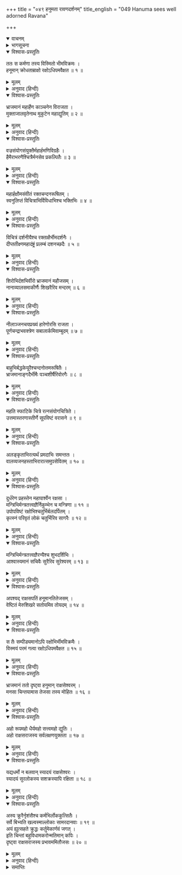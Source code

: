 +++
title = "०४९ हनुमता रावणदर्शनम्"
title_english = "049 Hanuma sees well adorned Ravana"

+++
<details open><summary>वाचनम्</summary>
<div caption="श्रीराम-हरिसीताराममूर्ति-घनपाठिभ्यां वचनम्" class="audioEmbed" src="https://archive.org/download/Ramayana-recitation-Sriram-harisItArAmamUrti-Ghanapaati-v2/Kanda_5/Kanda_5_SK-048-Ravana_sends_his_son_Indrajit.mp3"></div>
</details>

<details><summary>भागसूचना</summary>

49. रावणके प्रभावशाली स्वरूपको देखकर हनुमान् जी के मनमें अनेक प्रकारके विचारोंका उठना
</details>

<details open><summary>विश्वास-प्रस्तुतिः</summary>

ततः स कर्मणा तस्य विस्मितो भीमविक्रमः ।  
हनूमान् क्रोधताम्राक्षो रक्षोऽधिपमवैक्षत ॥ १ ॥
</details>

<details><summary>मूलम्</summary>

ततः स कर्मणा तस्य विस्मितो भीमविक्रमः ।  
हनूमान् क्रोधताम्राक्षो रक्षोऽधिपमवैक्षत ॥ १ ॥
</details>

<details><summary>अनुवाद (हिन्दी)</summary>

इन्द्रजित् के उस नीतिपूर्ण कर्मसे विस्मित तथा रावणके सीताहरण आदि कर्मोंसे कुपित हो रोषसे लाल आँखें किये भयंकर पराक्रमी हनुमान् जी ने राक्षसराज रावणकी ओर देखा ॥ १ ॥
</details>

<details open><summary>विश्वास-प्रस्तुतिः</summary>

भ्राजमानं महार्हेण काञ्चनेन विराजता ।  
मुक्ताजालवृतेनाथ मुकुटेन महाद्युतिम् ॥ २ ॥
</details>

<details><summary>मूलम्</summary>

भ्राजमानं महार्हेण काञ्चनेन विराजता ।  
मुक्ताजालवृतेनाथ मुकुटेन महाद्युतिम् ॥ २ ॥
</details>

<details><summary>अनुवाद (हिन्दी)</summary>

वह महातेजस्वी राक्षसराज सोनेके बने हुए बहुमूल्य एवं दीप्तिमान् मुकुटसे, जिसमें मोतियोंका काम किया हुआ था, उद्भासित हो रहा था ॥ २ ॥
</details>

<details open><summary>विश्वास-प्रस्तुतिः</summary>

वज्रसंयोगसंयुक्तैर्महार्हमणिविग्रहैः ।  
हैमैराभरणैश्चित्रैर्मनसेव प्रकल्पितैः ॥ ३ ॥
</details>

<details><summary>मूलम्</summary>

वज्रसंयोगसंयुक्तैर्महार्हमणिविग्रहैः ।  
हैमैराभरणैश्चित्रैर्मनसेव प्रकल्पितैः ॥ ३ ॥
</details>

<details><summary>अनुवाद (हिन्दी)</summary>

उसके विभिन्न अङ्गोंमें सोनेके विचित्र आभूषण ऐसे सुन्दर लगते थे मानो मानसिक संकल्पद्वारा बनाये गये हों । उनमें हीरे तथा बहुमूल्य मणिरत्न जड़े हुए थे, उन आभूषणोंसे रावणकी अद्भुत शोभा होती थी ॥ ३ ॥
</details>

<details open><summary>विश्वास-प्रस्तुतिः</summary>

महार्हक्षौमसंवीतं रक्तचन्दनरूषितम् ।  
स्वनुलिप्तं विचित्राभिर्विविधाभिश्च भक्तिभिः ॥ ४ ॥
</details>

<details><summary>मूलम्</summary>

महार्हक्षौमसंवीतं रक्तचन्दनरूषितम् ।  
स्वनुलिप्तं विचित्राभिर्विविधाभिश्च भक्तिभिः ॥ ४ ॥
</details>

<details><summary>अनुवाद (हिन्दी)</summary>

बहुमूल्य रेशमी वस्त्र उसके शरीरकी शोभा बढ़ा रहे थे । वह लाल चन्दनसे चर्चित था और भाँति-भाँतिकी विचित्र रचनाओंसे युक्त सुन्दर अङ्गरागोंसे उसका सारा अङ्ग सुशोभित हो रहा था ॥ ४ ॥
</details>

<details open><summary>विश्वास-प्रस्तुतिः</summary>

विचित्रं दर्शनीयैश्च रक्ताक्षैर्भीमदर्शनैः ।  
दीप्ततीक्ष्णमहादंष्ट्रं प्रलम्बं दशनच्छदैः ॥ ५ ॥
</details>

<details><summary>मूलम्</summary>

विचित्रं दर्शनीयैश्च रक्ताक्षैर्भीमदर्शनैः ।  
दीप्ततीक्ष्णमहादंष्ट्रं प्रलम्बं दशनच्छदैः ॥ ५ ॥
</details>

<details><summary>अनुवाद (हिन्दी)</summary>

उसकी आँखें देखने योग्य लाल-लाल और भयावनी थीं; उनसे और चमकीली तीखी एवं बड़ी-बड़ी दाढ़ों तथा लंबे-लंबे ओठोंके कारण उसकी विचित्र शोभा होती थी ॥
</details>

<details open><summary>विश्वास-प्रस्तुतिः</summary>

शिरोभिर्दशभिर्वीरो भ्राजमानं महौजसम् ।  
नानाव्यालसमाकीर्णैः शिखरैरिव मन्दरम् ॥ ६ ॥
</details>

<details><summary>मूलम्</summary>

शिरोभिर्दशभिर्वीरो भ्राजमानं महौजसम् ।  
नानाव्यालसमाकीर्णैः शिखरैरिव मन्दरम् ॥ ६ ॥
</details>

<details><summary>अनुवाद (हिन्दी)</summary>

वीर हनुमान् जी ने देखा, अपने दस मस्तकोंसे सुशोभित महाबली रावण नाना प्रकारके सर्पोंसे भरे हुए अनेक शिखरोंद्वारा शोभा पानेवाले मन्दराचलके समान प्रतीत हो रहा है ॥ ६ ॥
</details>

<details open><summary>विश्वास-प्रस्तुतिः</summary>

नीलाञ्जनचयप्रख्यं हारेणोरसि राजता ।  
पूर्णचन्द्राभवक्त्रेण सबालार्कमिवाम्बुदम् ॥ ७ ॥
</details>

<details><summary>मूलम्</summary>

नीलाञ्जनचयप्रख्यं हारेणोरसि राजता ।  
पूर्णचन्द्राभवक्त्रेण सबालार्कमिवाम्बुदम् ॥ ७ ॥
</details>

<details><summary>अनुवाद (हिन्दी)</summary>

उसका शरीर काले कोयलेके ढेरकी भाँति काला था और वक्षःस्थल चमकीले हारसे विभूषित था । वह पूर्ण चन्द्रके समान मनोरम मुखद्वारा प्रातःकालके सूर्यसे युक्त मेघकी भाँति शोभा पा रहा था ॥ ७ ॥
</details>

<details open><summary>विश्वास-प्रस्तुतिः</summary>

बाहुभिर्बद्धकेयूरैश्चन्दनोत्तमरूषितैः ।  
भ्राजमानाङ्गदैर्भीमैः पञ्चशीर्षैरिवोरगैः ॥ ८ ॥
</details>

<details><summary>मूलम्</summary>

बाहुभिर्बद्धकेयूरैश्चन्दनोत्तमरूषितैः ।  
भ्राजमानाङ्गदैर्भीमैः पञ्चशीर्षैरिवोरगैः ॥ ८ ॥
</details>

<details><summary>अनुवाद (हिन्दी)</summary>

जिनमें केयूर बँधे थे, उत्तम चन्दनका लेप हुआ था और चमकीले अङ्गद शोभा दे रहे थे, उन भयंकर भुजाओंसे सुशोभित रावण ऐसा जान पड़ता था, मानो पाँच सिरवाले अनेक सर्पोंसे सेवित हो रहा हो ॥ ८ ॥
</details>

<details open><summary>विश्वास-प्रस्तुतिः</summary>

महति स्फाटिके चित्रे रत्नसंयोगचित्रिते ।  
उत्तमास्तरणास्तीर्णे सूपविष्टं वरासने ॥ ९ ॥
</details>

<details><summary>मूलम्</summary>

महति स्फाटिके चित्रे रत्नसंयोगचित्रिते ।  
उत्तमास्तरणास्तीर्णे सूपविष्टं वरासने ॥ ९ ॥
</details>

<details><summary>अनुवाद (हिन्दी)</summary>

वह स्फटिकमणिके बने हुए विशाल एवं सुन्दर सिंहासनपर, जो नाना प्रकारके रत्नोंके संयोगसे चित्रित, विचित्र तथा सुन्दर बिछौनोंसे आच्छादित था, बैठा हुआ था ॥
</details>

<details open><summary>विश्वास-प्रस्तुतिः</summary>

अलङ्कृताभिरत्यर्थं प्रमदाभिः समन्ततः ।  
वालव्यजनहस्ताभिरारात्समुपसेवितम् ॥ १० ॥
</details>

<details><summary>मूलम्</summary>

अलङ्कृताभिरत्यर्थं प्रमदाभिः समन्ततः ।  
वालव्यजनहस्ताभिरारात्समुपसेवितम् ॥ १० ॥
</details>

<details><summary>अनुवाद (हिन्दी)</summary>

वस्त्र और आभूषणोंसे खूब सजी हुई बहुत-सी युवतियाँ हाथमें चँवर लिये सब ओरसे आस-पास खड़ी हो उसकी सेवा करती थीं ॥ १० ॥
</details>

<details open><summary>विश्वास-प्रस्तुतिः</summary>

दुर्धरेण प्रहस्तेन महापार्श्वेन रक्षसा ।  
मन्त्रिभिर्मन्त्रतत्त्वज्ञैर्निकुम्भेन च मन्त्रिणा ॥ ११ ॥  
उपोपविष्टं रक्षोभिश्चतुर्भिर्बलदर्पितम् ।  
कृत्स्नं परिवृतं लोकं चतुर्भिरिव सागरैः ॥ १२ ॥
</details>

<details><summary>मूलम्</summary>

दुर्धरेण प्रहस्तेन महापार्श्वेन रक्षसा ।  
मन्त्रिभिर्मन्त्रतत्त्वज्ञैर्निकुम्भेन च मन्त्रिणा ॥ ११ ॥  
उपोपविष्टं रक्षोभिश्चतुर्भिर्बलदर्पितम् ।  
कृत्स्नं परिवृतं लोकं चतुर्भिरिव सागरैः ॥ १२ ॥
</details>

<details><summary>अनुवाद (हिन्दी)</summary>

मन्त्र-तत्त्वको जाननेवाले दुर्धर, प्रहस्त, महापार्श्व तथा निकुम्भ—ये चार राक्षसजातीय मन्त्री उसके पास बैठे थे । उन चारों राक्षसोंसे घिरा हुआ बलाभिमानी रावण चार समुद्रोंसे घिरे हुए समस्त भूलोककी भाँति शोभा पा रहा था ॥ ११-१२ ॥
</details>

<details open><summary>विश्वास-प्रस्तुतिः</summary>

मन्त्रिभिर्मन्त्रतत्त्वज्ञैरन्यैश्च शुभदर्शिभिः ।  
आश्वास्यमानं सचिवैः सुरैरिव सुरेश्वरम् ॥ १३ ॥
</details>

<details><summary>मूलम्</summary>

मन्त्रिभिर्मन्त्रतत्त्वज्ञैरन्यैश्च शुभदर्शिभिः ।  
आश्वास्यमानं सचिवैः सुरैरिव सुरेश्वरम् ॥ १३ ॥
</details>

<details><summary>अनुवाद (हिन्दी)</summary>

जैसे देवता देवराज इन्द्रको सान्त्वना देते हैं, उसी प्रकार मन्त्र-तत्त्वके ज्ञाता मन्त्री तथा दूसरे-दूसरे शुभचिन्तक सचिव उसे आश्वासन दे रहे थे ॥ १३ ॥
</details>

<details open><summary>विश्वास-प्रस्तुतिः</summary>

अपश्यद् राक्षसपतिं हनूमानतितेजसम् ।  
वेष्टितं मेरुशिखरे सतोयमिव तोयदम् ॥ १४ ॥
</details>

<details><summary>मूलम्</summary>

अपश्यद् राक्षसपतिं हनूमानतितेजसम् ।  
वेष्टितं मेरुशिखरे सतोयमिव तोयदम् ॥ १४ ॥
</details>

<details><summary>अनुवाद (हिन्दी)</summary>

इस प्रकार हनुमान् जी ने मन्त्रियोंसे घिरे हुए अत्यन्त तेजस्वी, सिंहासनारूढ़ राक्षसराज रावणको मेरुशिखरपर विराजमान सजल जलधरके समान देखा ॥ १४ ॥
</details>

<details open><summary>विश्वास-प्रस्तुतिः</summary>

स तैः सम्पीड्यमानोऽपि रक्षोभिर्भीमविक्रमैः ।  
विस्मयं परमं गत्वा रक्षोऽधिपमवैक्षत ॥ १५ ॥
</details>

<details><summary>मूलम्</summary>

स तैः सम्पीड्यमानोऽपि रक्षोभिर्भीमविक्रमैः ।  
विस्मयं परमं गत्वा रक्षोऽधिपमवैक्षत ॥ १५ ॥
</details>

<details><summary>अनुवाद (हिन्दी)</summary>

उन भयानक पराक्रमी राक्षसोंसे पीड़ित होनेपर भी हनुमान् जी  अत्यन्त विस्मित होकर राक्षसराज रावणको बड़े गौरसे देखते रहे ॥ १५ ॥
</details>

<details open><summary>विश्वास-प्रस्तुतिः</summary>

भ्राजमानं ततो दृष्ट्वा हनुमान् राक्षसेश्वरम् ।  
मनसा चिन्तयामास तेजसा तस्य मोहितः ॥ १६ ॥
</details>

<details><summary>मूलम्</summary>

भ्राजमानं ततो दृष्ट्वा हनुमान् राक्षसेश्वरम् ।  
मनसा चिन्तयामास तेजसा तस्य मोहितः ॥ १६ ॥
</details>

<details><summary>अनुवाद (हिन्दी)</summary>

उस दीप्तिशाली राक्षसराजको अच्छी तरह देखकर उसके तेजसे मोहित हो हनुमान् जी मन-ही-मन इस प्रकार विचार करने लगे— ॥ १६ ॥
</details>

<details open><summary>विश्वास-प्रस्तुतिः</summary>

अहो रूपमहो धैर्यमहो सत्त्वमहो द्युतिः ।  
अहो राक्षसराजस्य सर्वलक्षणयुक्तता ॥ १७ ॥
</details>

<details><summary>मूलम्</summary>

अहो रूपमहो धैर्यमहो सत्त्वमहो द्युतिः ।  
अहो राक्षसराजस्य सर्वलक्षणयुक्तता ॥ १७ ॥
</details>

<details><summary>अनुवाद (हिन्दी)</summary>

‘अहो! इस राक्षसराजका रूप कैसा अद्भुत है! कैसा अनोखा धैर्य है । कैसी अनुपम शक्ति है! और कैसा आश्चर्यजनक तेज है! इसका सम्पूर्ण राजोचित लक्षणोंसे सम्पन्न होना कितने आश्चर्यकी बात है! ॥ १७ ॥
</details>

<details open><summary>विश्वास-प्रस्तुतिः</summary>

यद्यधर्मो न बलवान् स्यादयं राक्षसेश्वरः ।  
स्यादयं सुरलोकस्य सशक्रस्यापि रक्षिता ॥ १८ ॥
</details>

<details><summary>मूलम्</summary>

यद्यधर्मो न बलवान् स्यादयं राक्षसेश्वरः ।  
स्यादयं सुरलोकस्य सशक्रस्यापि रक्षिता ॥ १८ ॥
</details>

<details><summary>अनुवाद (हिन्दी)</summary>

‘यदि इसमें प्रबल अधर्म न होता तो यह राक्षसराज रावण इन्द्रसहित सम्पूर्ण देवलोकका संरक्षक हो सकता था ॥ १८ ॥
</details>

<details open><summary>विश्वास-प्रस्तुतिः</summary>

अस्य क्रूरैर्नृशंसैश्च कर्मभिर्लोककुत्सितैः ।  
सर्वे बिभ्यति खल्वस्माल्लोकाः सामरदानवाः ॥ १९ ॥  
अयं ह्युत्सहते क्रुद्धः कर्तुमेकार्णवं जगत् ।  
इति चिन्तां बहुविधामकरोन्मतिमान् कपिः ।  
दृष्ट्वा राक्षसराजस्य प्रभावममितौजसः ॥ २० ॥
</details>

<details><summary>मूलम्</summary>

अस्य क्रूरैर्नृशंसैश्च कर्मभिर्लोककुत्सितैः ।  
सर्वे बिभ्यति खल्वस्माल्लोकाः सामरदानवाः ॥ १९ ॥  
अयं ह्युत्सहते क्रुद्धः कर्तुमेकार्णवं जगत् ।  
इति चिन्तां बहुविधामकरोन्मतिमान् कपिः ।  
दृष्ट्वा राक्षसराजस्य प्रभावममितौजसः ॥ २० ॥
</details>

<details><summary>अनुवाद (हिन्दी)</summary>

‘इसके लोकनिन्दित क्रूरतापूर्ण निष्ठुर कर्मोंके कारण देवताओं और दानवोंसहित सम्पूर्ण लोक इससे भयभीत रहते हैं । यह कुपित होनेपर समस्त जगत् को एकार्णवमें निमग्न कर सकता है—संसारमें प्रलय मचा सकता है ।’ अमित तेजस्वी राक्षसराजके प्रभावको देखकर वे बुद्धिमान् वानरवीर ऐसी अनेक प्रकारकी चिन्ताएँ करते रहे ॥ १९-२० ॥
</details>

<details><summary>समाप्तिः</summary>

इत्यार्षे श्रीमद्रामायणे वाल्मीकीये आदिकाव्ये सुन्दरकाण्डे एकोनपञ्चाशः सर्गः ॥ ४९ ॥  
इस प्रकार श्रीवाल्मीकिनिर्मित आर्षरामायण आदिकाव्यके सुन्दरकाण्डमें उनचासवाँ सर्ग पूरा हुआ ॥ ४९ ॥
</details>

